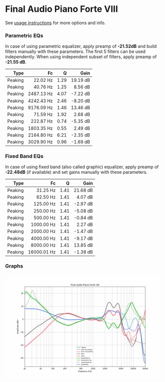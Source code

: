 # Final Audio Piano Forte VIII
See [usage instructions](https://github.com/jaakkopasanen/AutoEq#usage) for more options and info.

### Parametric EQs
In case of using parametric equalizer, apply preamp of **-21.52dB** and build filters manually
with these parameters. The first 5 filters can be used independently.
When using independent subset of filters, apply preamp of **-21.55 dB**.

| Type    | Fc         |    Q | Gain     |
|--------:|-----------:|-----:|---------:|
| Peaking | 22.02 Hz   | 1.29 | 19.19 dB |
| Peaking | 40.76 Hz   | 1.25 | 8.56 dB  |
| Peaking | 2487.13 Hz | 4.07 | -7.22 dB |
| Peaking | 4242.43 Hz | 2.46 | -8.20 dB |
| Peaking | 9176.09 Hz | 1.46 | 13.46 dB |
| Peaking | 71.59 Hz   | 1.92 | 2.68 dB  |
| Peaking | 222.87 Hz  | 0.74 | -5.35 dB |
| Peaking | 1803.35 Hz | 0.55 | 2.49 dB  |
| Peaking | 2164.80 Hz | 6.21 | -2.35 dB |
| Peaking | 3029.90 Hz | 0.96 | -1.69 dB |

### Fixed Band EQs
In case of using fixed band (also called graphic) equalizer, apply preamp of **-22.48dB**
(if available) and set gains manually with these parameters.

| Type    | Fc          |    Q | Gain     |
|--------:|------------:|-----:|---------:|
| Peaking | 31.25 Hz    | 1.41 | 21.68 dB |
| Peaking | 62.50 Hz    | 1.41 | 4.07 dB  |
| Peaking | 125.00 Hz   | 1.41 | -2.97 dB |
| Peaking | 250.00 Hz   | 1.41 | -5.08 dB |
| Peaking | 500.00 Hz   | 1.41 | -0.84 dB |
| Peaking | 1000.00 Hz  | 1.41 | 2.27 dB  |
| Peaking | 2000.00 Hz  | 1.41 | -1.47 dB |
| Peaking | 4000.00 Hz  | 1.41 | -9.17 dB |
| Peaking | 8000.00 Hz  | 1.41 | 13.85 dB |
| Peaking | 16000.01 Hz | 1.41 | -1.38 dB |

### Graphs
![](./Final%20Audio%20Piano%20Forte%20VIII.png)